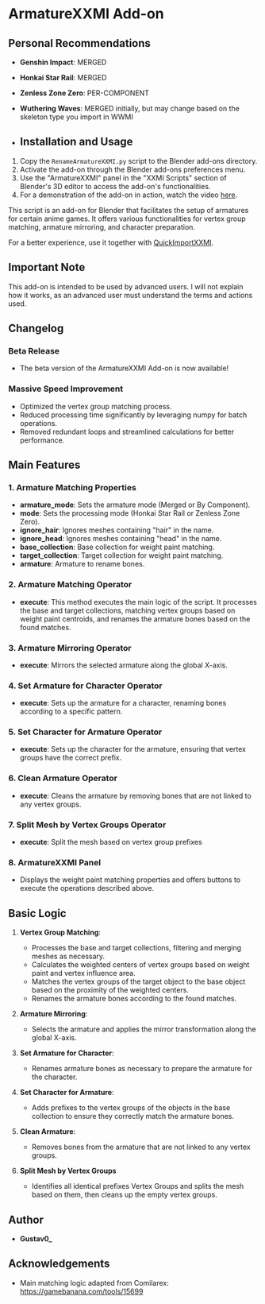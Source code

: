 # ArmatureXXMI Add-on

## Personal Recommendations

- **Genshin Impact**: MERGED
- **Honkai Star Rail**: MERGED
- **Zenless Zone Zero**: PER-COMPONENT
- **Wuthering Waves**: MERGED initially, but may change based on the skeleton type you import in WWMI

- ## Installation and Usage

1. Copy the `RenameArmatureXXMI.py` script to the Blender add-ons directory.
2. Activate the add-on through the Blender add-ons preferences menu.
3. Use the "ArmatureXXMI" panel in the "XXMI Scripts" section of Blender's 3D editor to access the add-on's functionalities.
4. For a demonstration of the add-on in action, watch the video [here](https://streamable.com/7lf7yw).

This script is an add-on for Blender that facilitates the setup of armatures for certain anime games. It offers various functionalities for vertex group matching, armature mirroring, and character preparation.

For a better experience, use it together with [QuickImportXXMI](https://github.com/Seris0/QuickImportXXMI).

## Important Note

This add-on is intended to be used by advanced users. I will not explain how it works, as an advanced user must understand the terms and actions used.

## Changelog

### Beta Release
- The beta version of the ArmatureXXMI Add-on is now available!

### Massive Speed Improvement
- Optimized the vertex group matching process.
- Reduced processing time significantly by leveraging numpy for batch operations.
- Removed redundant loops and streamlined calculations for better performance.

## Main Features

### 1. Armature Matching Properties
- **armature_mode**: Sets the armature mode (Merged or By Component).
- **mode**: Sets the processing mode (Honkai Star Rail or Zenless Zone Zero).
- **ignore_hair**: Ignores meshes containing "hair" in the name.
- **ignore_head**: Ignores meshes containing "head" in the name.
- **base_collection**: Base collection for weight paint matching.
- **target_collection**: Target collection for weight paint matching.
- **armature**: Armature to rename bones.

### 2. Armature Matching Operator
- **execute**: This method executes the main logic of the script. It processes the base and target collections, matching vertex groups based on weight paint centroids, and renames the armature bones based on the found matches.

### 3. Armature Mirroring Operator
- **execute**: Mirrors the selected armature along the global X-axis.

### 4. Set Armature for Character Operator
- **execute**: Sets up the armature for a character, renaming bones according to a specific pattern.

### 5. Set Character for Armature Operator
- **execute**: Sets up the character for the armature, ensuring that vertex groups have the correct prefix.

### 6. Clean Armature Operator
- **execute**: Cleans the armature by removing bones that are not linked to any vertex groups.

### 7. Split Mesh by Vertex Groups Operator
- **execute**: Split the mesh based on vertex group prefixes

### 8. ArmatureXXMI Panel
- Displays the weight paint matching properties and offers buttons to execute the operations described above.

## Basic Logic

1. **Vertex Group Matching**:
   - Processes the base and target collections, filtering and merging meshes as necessary.
   - Calculates the weighted centers of vertex groups based on weight paint and vertex influence area.
   - Matches the vertex groups of the target object to the base object based on the proximity of the weighted centers.
   - Renames the armature bones according to the found matches.

2. **Armature Mirroring**:
   - Selects the armature and applies the mirror transformation along the global X-axis.

3. **Set Armature for Character**:
   - Renames armature bones as necessary to prepare the armature for the character.

4. **Set Character for Armature**:
   - Adds prefixes to the vertex groups of the objects in the base collection to ensure they correctly match the armature bones.

5. **Clean Armature**:
   - Removes bones from the armature that are not linked to any vertex groups.

6. **Split Mesh by Vertex Groups**
   - Identifies all identical prefixes Vertex Groups and splits the mesh based on them, then cleans up the empty vertex groups.


## Author

- **Gustav0_**

## Acknowledgements

- Main matching logic adapted from Comilarex: https://gamebanana.com/tools/15699
